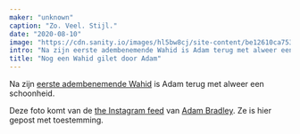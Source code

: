 ```yaml
---
maker: "unknown"
caption: "Zo. Veel. Stijl."
date: "2020-08-10"
image: "https://cdn.sanity.io/images/hl5bw8cj/site-content/be12610ca753f520a5ddebc6f034358551d9939c-1080x1349.jpg"
intro: "Na zijn eerste adembenemende Wahid is Adam terug met alweer een schoonheid."
title: "Nog een Wahid gilet door Adam"
---
```



Na zijn [eerste adembenemende Wahid](/showcase/wahid-by-adam/) is Adam terug met alweer een schoonheid.

<Note>

Deze foto komt van de [the Instagram feed](https://www.instagram.com/p/CDPh9MbhWuH/) van [Adam Bradley](https://www.instagram.com/grandmarquess/). 
Ze is hier gepost met toestemming.

</Note>

